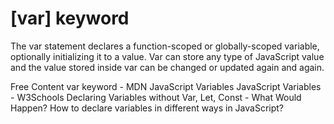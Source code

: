 # [var] keyword

The var statement declares a function-scoped or globally-scoped variable, optionally initializing it to a value. Var can store any type of JavaScript value and the value stored inside var can be changed or updated again and again.

<ResourceGroupTitle>Free Content</ResourceGroupTitle>
<BadgeLink colorScheme='yellow' badgeText='Read' href='https://developer.mozilla.org/en-US/docs/Web/JavaScript/Reference/Statements/var'>var keyword - MDN</BadgeLink>
<BadgeLink colorScheme='yellow' badgeText='Read' href='https://javascript.info/variables'>JavaScript Variables</BadgeLink>
<BadgeLink colorScheme='yellow' badgeText='Read' href='https://www.w3schools.com/js/js_variables.asp'>JavaScript Variables - W3Schools</BadgeLink>
<BadgeLink badgeText='Watch' href='https://www.youtube.com/watch?v=6UAKBYpUC-Y'>Declaring Variables without Var, Let, Const - What Would Happen?</BadgeLink>
<BadgeLink colorScheme='yellow' badgeText='Read' href='https://www.geeksforgeeks.org/how-to-declare-variables-in-different-ways-in-javascript/'>How to declare variables in different ways in JavaScript?</BadgeLink>
